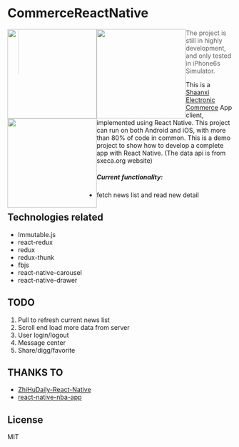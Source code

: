 # CommerceReactNative

<p>
<img style="float:left;width:200px;" src="http://sxeca.org/images/reactnative/c1.jpg?v=1"/>
<img style="float:left;width:200px;" src="http://sxeca.org/images/reactnative/c2.jpg?v=1"/>
<img style="float:left;width:200px;" src="http://sxeca.org/images/reactnative/c3.jpg?v=1"/>
</p>

> The project is still in highly development, and only tested in iPhone6s Simulator.

This is a [Shaanxi Electronic Commerce](http://www.sxeca.org) App client, implemented using React Native. This project can run on both Android and iOS, with more than 80% of code in common. This is a demo project to show how to develop a complete app with React Native. (The data api is from sxeca.org website)

##### Current functionality:

  * fetch news list and read new detail

## Technologies related

  * Immutable.js
  * react-redux
  * redux
  * redux-thunk
  * fbjs
  * react-native-carousel
  * react-native-drawer

## TODO

1. Pull to refresh current news list
2. Scroll end load more data from server
3. User login/logout
4. Message center
5. Share/digg/favorite

## THANKS TO

* [ZhiHuDaily-React-Native](https://github.com/race604/ZhiHuDaily-React-Native)
* [react-native-nba-app](https://github.com/wwayne/react-native-nba-app)

## License

MIT



